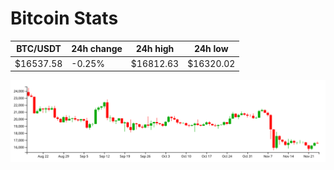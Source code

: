 # Bitcoin Stats

BTC/USDT|24h change|24h high|24h low|
|---|---|---|---|
|$16537.58|-0.25%|$16812.63|$16320.02|

<img src="./chart.svg">
